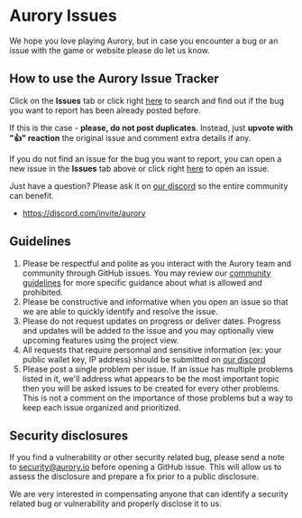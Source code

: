 # Aurory Issues
We hope you love playing Aurory, but in case you encounter a bug or an issue with the game or website please do let us know.

## How to use the Aurory Issue Tracker

Click on the **Issues** tab or click right [here](https://github.com/Aurory-Game/aurory-issues/issues) to search and find out if the bug you want to report has been already posted before.

If this is the case - **please, do not post duplicates**. Instead, just **upvote with "👍" reaction** the original issue and comment extra details if any.

If you do not find an issue for the bug you want to report, you can open a new issue in the **Issues** tab above or click right [here](https://github.com/Aurory-Game/aurory-issues/issues/new/choose) to open an issue.

Just have a question? Please ask it on [our discord](https://discord.com/invite/aurory) so the entire community can benefit. 
- https://discord.com/invite/aurory

## Guidelines
1. Please be respectful and polite as you interact with the Aurory team and community through GitHub issues. You may review our [community guidelines](https://aurory.io/code-of-conduct/) for more specific guidance about what is allowed and prohibited.
1. Please be constructive and informative when you open an issue so that we are able to quickly identify and resolve the issue.
1. Please do not request updates on progress or deliver dates. Progress and updates will be added to the issue and you may optionally view upcoming features using the project view.
1. All requests that require personnal and sensitive information (ex: your public wallet key, IP address) should be submitted on [our discord](https://discord.com/invite/aurory)
1. Please post a single problem per issue. If an issue has multiple problems listed in it, we'll address what appears to be the most important topic then you will be asked issues to be created for every other problems. This is not a comment on the importance of those problems but a way to keep each issue organized and prioritized.

## Security disclosures
If you find a vulnerability or other security related bug, please send a note to security@aurory.io before opening a GitHub issue. This will allow us to assess the disclosure and prepare a fix prior to a public disclosure. 

We are very interested in compensating anyone that can identify a security related bug or vulnerability and properly disclose it to us.
